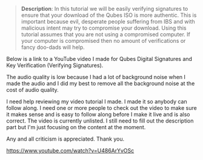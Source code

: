 > **Description**: In this tutorial we will be easily verifying signatures to ensure that your download of the Qubes ISO is more authentic. This is important because evil, desperate people suffering from IBS and with malicious intent may try to compromise your download. Using this tutorial assumes that you are not using a compromised computer. If your computer is compromised then no amount of verifications or fancy doo-dads will help.


Below is a link to a YouTube video I made for Qubes Digital Signatures and Key Verification (Verifying Signatures).  


The audio quality is low because I had a lot of background noise when I made the audio and I did my best to remove all the background noise at the cost of audio quality.

I need help reviewing my video tutorial I made. I made it so anybody can follow along. I need one or more people to check out the video to make sure it makes sense and is easy to follow along before I make it live and is also correct. The video is currently unlisted. I still need to fill out the description part but I'm just focusing on the content at the moment.

Any and all criticism is appreciated.  Thank you.

https://www.youtube.com/watch?v=U486ArYvOSc